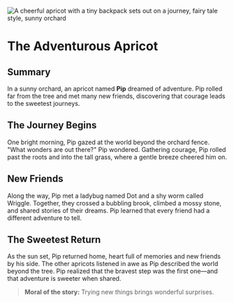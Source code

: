 ![A cheerful apricot with a tiny backpack sets out on a journey, fairy tale style, sunny orchard](/static/images/Stories/the-adventurous-apricot.png)

# The Adventurous Apricot

## Summary
In a sunny orchard, an apricot named **Pip** dreamed of adventure. Pip rolled far from the tree and met many new friends, discovering that courage leads to the sweetest journeys.

## The Journey Begins
One bright morning, Pip gazed at the world beyond the orchard fence. "What wonders are out there?" Pip wondered. Gathering courage, Pip rolled past the roots and into the tall grass, where a gentle breeze cheered him on.

## New Friends
Along the way, Pip met a ladybug named Dot and a shy worm called Wriggle. Together, they crossed a bubbling brook, climbed a mossy stone, and shared stories of their dreams. Pip learned that every friend had a different adventure to tell.

## The Sweetest Return
As the sun set, Pip returned home, heart full of memories and new friends by his side. The other apricots listened in awe as Pip described the world beyond the tree. Pip realized that the bravest step was the first one—and that adventure is sweeter when shared.

> **Moral of the story:** Trying new things brings wonderful surprises.
